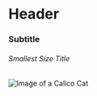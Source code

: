 # Header 
### Subtitle 
###### Smallest Size Title
![Image of a Calico Cat](https://th.bing.com/th/id/R.f634102cc3d6cb8937bf03fdc4624b9e?rik=SRUGxyRtslaEUg&pid=ImgRaw&r=0)
